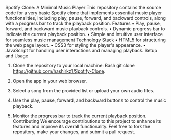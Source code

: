 Spotify Clone: A Minimal Music Player
This repository contains the source code for a very basic Spotify clone that implements essential music player functionalities, including play, pause, forward, and backward controls, along with a progress bar to track the playback position.
Features
•	Play, pause, forward, and backward music playback controls.
•	Dynamic progress bar to indicate the current playback position.
•	Simple and intuitive user interface for seamless music management
Technology Stack
•	HTML5 for structuring the web page layout.
•	CSS3 for styling the player's appearance.
•	JavaScript for handling user interactions and managing playback.
Setup and Usage
1.	Clone the repository to your local machine:
Bash
git clone https://github.com/hashirkz1/Spotify-Clone.

2.	Open the app in your web browser.
3.	Select a song from the provided list or upload your own audio files.
4.	Use the play, pause, forward, and backward buttons to control the music playback.
5.	Monitor the progress bar to track the current playback position.
Contributing
We encourage contributions to this project to enhance its features and improve its overall functionality. Feel free to fork the repository, make your changes, and submit a pull request.
